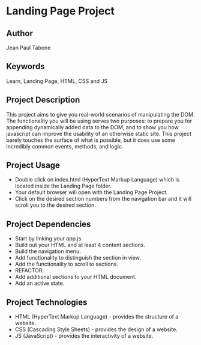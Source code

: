 # Landing Page Project

## Author
Jean Paul Tabone

## Keywords
Learn, Landing Page, HTML, CSS and JS

## Project Description
This project aims to give you real-world scenarios of manipulating the DOM. The functionality you will be using serves two purposes: to prepare you for appending dynamically added data to the DOM, and to show you how javascript can improve the usability of an otherwise static site. This project barely touches the surface of what is possible, but it does use some incredibly common events, methods, and logic.

## Project Usage
- Double click on index.html (HyperText Markup Language) which is located inside the Landing Page folder.
- Your default browser will open with the Landing Page Project.
- Click on the desired section numbers from the navigation bar and it will scroll you to the desired section.

## Project Dependencies
- Start by linking your app.js.
- Build out your HTML and at least 4 content sections.
- Build the navigation menu.
- Add functionality to distinguish the section in view.
- Add the functionality to scroll to sections.
- REFACTOR. 
- Add additional sections to your HTML document. 
- Add an active state.

## Project Technologies
- HTML (HyperText Markup Language) - provides the structure of a website.
- CSS (Cascading Style Sheets) - provides the design of a website.
- JS (JavaScript) - provides the interactivity of a website. 
